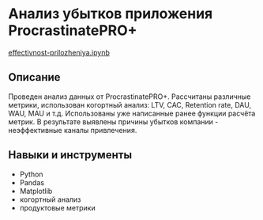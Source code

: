 # Анализ убытков приложения ProcrastinatePRO+

[effectivnost-prilozheniya.ipynb](effectivnost-prilozheniya.ipynb)

## Описание

Проведен анализ данных от ProcrastinatePRO+. Рассчитаны различные метрики, использован когортный анализ: LTV, CAC, Retention rate, DAU, WAU, MAU и т.д. Использованы уже написанные ранее функции расчёта метрик. В результате выявлены причины убытков компании - неэффективные каналы привлечения.

## Навыки и инструменты
- Python
- Pandas
- Matplotlib
- когортный анализ
- продуктовые метрики
